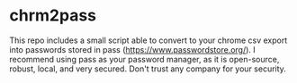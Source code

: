 # chrm2pass
This repo includes a small script able to convert to your chrome csv export into passwords stored in pass (https://www.passwordstore.org/). I recommend using pass as your password manager, as it is open-source, robust, local, and very secured. Don't trust any company for your security.

